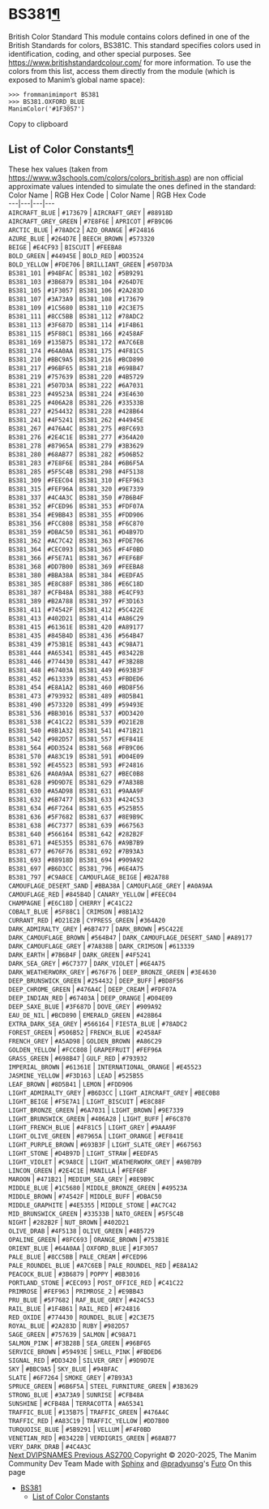 
# BS381[¶](https://docs.manim.community/en/stable/reference/<#module-manim.utils.color.BS381> "Link to this heading")
British Color Standard
This module contains colors defined in one of the British Standards for colors, BS381C. This standard specifies colors used in identification, coding, and other special purposes. See <https://www.britishstandardcolour.com/> for more information.
To use the colors from this list, access them directly from the module (which is exposed to Manim’s global name space):
```
>>> frommanimimport BS381
>>> BS381.OXFORD_BLUE
ManimColor('#1F3057')

```
Copy to clipboard
## List of Color Constants[¶](https://docs.manim.community/en/stable/reference/<#list-of-color-constants> "Link to this heading")
These hex values (taken from <https://www.w3schools.com/colors/colors_british.asp>) are non official approximate values intended to simulate the ones defined in the standard:
Color Name | RGB Hex Code | Color Name | RGB Hex Code  
---|---|---|---  
`AIRCRAFT_BLUE` | `#173679` | `AIRCRAFT_GREY` | `#88918D`  
`AIRCRAFT_GREY_GREEN` | `#7E8F6E` | `APRICOT` | `#FB9C06`  
`ARCTIC_BLUE` | `#78ADC2` | `AZO_ORANGE` | `#F24816`  
`AZURE_BLUE` | `#264D7E` | `BEECH_BROWN` | `#573320`  
`BEIGE` | `#E4CF93` | `BISCUIT` | `#FEEBA8`  
`BOLD_GREEN` | `#44945E` | `BOLD_RED` | `#DD3524`  
`BOLD_YELLOW` | `#FDE706` | `BRILLIANT_GREEN` | `#507D3A`  
`BS381_101` | `#94BFAC` | `BS381_102` | `#5B9291`  
`BS381_103` | `#3B6879` | `BS381_104` | `#264D7E`  
`BS381_105` | `#1F3057` | `BS381_106` | `#2A283D`  
`BS381_107` | `#3A73A9` | `BS381_108` | `#173679`  
`BS381_109` | `#1C5680` | `BS381_110` | `#2C3E75`  
`BS381_111` | `#8CC5BB` | `BS381_112` | `#78ADC2`  
`BS381_113` | `#3F687D` | `BS381_114` | `#1F4B61`  
`BS381_115` | `#5F88C1` | `BS381_166` | `#2458AF`  
`BS381_169` | `#135B75` | `BS381_172` | `#A7C6EB`  
`BS381_174` | `#64A0AA` | `BS381_175` | `#4F81C5`  
`BS381_210` | `#BBC9A5` | `BS381_216` | `#BCD890`  
`BS381_217` | `#96BF65` | `BS381_218` | `#698B47`  
`BS381_219` | `#757639` | `BS381_220` | `#4B5729`  
`BS381_221` | `#507D3A` | `BS381_222` | `#6A7031`  
`BS381_223` | `#49523A` | `BS381_224` | `#3E4630`  
`BS381_225` | `#406A28` | `BS381_226` | `#33533B`  
`BS381_227` | `#254432` | `BS381_228` | `#428B64`  
`BS381_241` | `#4F5241` | `BS381_262` | `#44945E`  
`BS381_267` | `#476A4C` | `BS381_275` | `#8FC693`  
`BS381_276` | `#2E4C1E` | `BS381_277` | `#364A20`  
`BS381_278` | `#87965A` | `BS381_279` | `#3B3629`  
`BS381_280` | `#68AB77` | `BS381_282` | `#506B52`  
`BS381_283` | `#7E8F6E` | `BS381_284` | `#6B6F5A`  
`BS381_285` | `#5F5C4B` | `BS381_298` | `#4F5138`  
`BS381_309` | `#FEEC04` | `BS381_310` | `#FEF963`  
`BS381_315` | `#FEF96A` | `BS381_320` | `#9E7339`  
`BS381_337` | `#4C4A3C` | `BS381_350` | `#7B6B4F`  
`BS381_352` | `#FCED96` | `BS381_353` | `#FDF07A`  
`BS381_354` | `#E9BB43` | `BS381_355` | `#FDD906`  
`BS381_356` | `#FCC808` | `BS381_358` | `#F6C870`  
`BS381_359` | `#DBAC50` | `BS381_361` | `#D4B97D`  
`BS381_362` | `#AC7C42` | `BS381_363` | `#FDE706`  
`BS381_364` | `#CEC093` | `BS381_365` | `#F4F0BD`  
`BS381_366` | `#F5E7A1` | `BS381_367` | `#FEF6BF`  
`BS381_368` | `#DD7B00` | `BS381_369` | `#FEEBA8`  
`BS381_380` | `#BBA38A` | `BS381_384` | `#EEDFA5`  
`BS381_385` | `#E8C88F` | `BS381_386` | `#E6C18D`  
`BS381_387` | `#CFB48A` | `BS381_388` | `#E4CF93`  
`BS381_389` | `#B2A788` | `BS381_397` | `#F3D163`  
`BS381_411` | `#74542F` | `BS381_412` | `#5C422E`  
`BS381_413` | `#402D21` | `BS381_414` | `#A86C29`  
`BS381_415` | `#61361E` | `BS381_420` | `#A89177`  
`BS381_435` | `#845B4D` | `BS381_436` | `#564B47`  
`BS381_439` | `#753B1E` | `BS381_443` | `#C98A71`  
`BS381_444` | `#A65341` | `BS381_445` | `#83422B`  
`BS381_446` | `#774430` | `BS381_447` | `#F3B28B`  
`BS381_448` | `#67403A` | `BS381_449` | `#693B3F`  
`BS381_452` | `#613339` | `BS381_453` | `#FBDED6`  
`BS381_454` | `#E8A1A2` | `BS381_460` | `#BD8F56`  
`BS381_473` | `#793932` | `BS381_489` | `#8D5B41`  
`BS381_490` | `#573320` | `BS381_499` | `#59493E`  
`BS381_536` | `#BB3016` | `BS381_537` | `#DD3420`  
`BS381_538` | `#C41C22` | `BS381_539` | `#D21E2B`  
`BS381_540` | `#8B1A32` | `BS381_541` | `#471B21`  
`BS381_542` | `#982D57` | `BS381_557` | `#EF841E`  
`BS381_564` | `#DD3524` | `BS381_568` | `#FB9C06`  
`BS381_570` | `#A83C19` | `BS381_591` | `#D04E09`  
`BS381_592` | `#E45523` | `BS381_593` | `#F24816`  
`BS381_626` | `#A0A9AA` | `BS381_627` | `#BEC0B8`  
`BS381_628` | `#9D9D7E` | `BS381_629` | `#7A838B`  
`BS381_630` | `#A5AD98` | `BS381_631` | `#9AAA9F`  
`BS381_632` | `#6B7477` | `BS381_633` | `#424C53`  
`BS381_634` | `#6F7264` | `BS381_635` | `#525B55`  
`BS381_636` | `#5F7682` | `BS381_637` | `#8E9B9C`  
`BS381_638` | `#6C7377` | `BS381_639` | `#667563`  
`BS381_640` | `#566164` | `BS381_642` | `#282B2F`  
`BS381_671` | `#4E5355` | `BS381_676` | `#A9B7B9`  
`BS381_677` | `#676F76` | `BS381_692` | `#7B93A3`  
`BS381_693` | `#88918D` | `BS381_694` | `#909A92`  
`BS381_697` | `#B6D3CC` | `BS381_796` | `#6E4A75`  
`BS381_797` | `#C9A8CE` | `CAMOUFLAGE_BEIGE` | `#B2A788`  
`CAMOUFLAGE_DESERT_SAND` | `#BBA38A` | `CAMOUFLAGE_GREY` | `#A0A9AA`  
`CAMOUFLAGE_RED` | `#845B4D` | `CANARY_YELLOW` | `#FEEC04`  
`CHAMPAGNE` | `#E6C18D` | `CHERRY` | `#C41C22`  
`COBALT_BLUE` | `#5F88C1` | `CRIMSON` | `#8B1A32`  
`CURRANT_RED` | `#D21E2B` | `CYPRESS_GREEN` | `#364A20`  
`DARK_ADMIRALTY_GREY` | `#6B7477` | `DARK_BROWN` | `#5C422E`  
`DARK_CAMOUFLAGE_BROWN` | `#564B47` | `DARK_CAMOUFLAGE_DESERT_SAND` | `#A89177`  
`DARK_CAMOUFLAGE_GREY` | `#7A838B` | `DARK_CRIMSON` | `#613339`  
`DARK_EARTH` | `#7B6B4F` | `DARK_GREEN` | `#4F5241`  
`DARK_SEA_GREY` | `#6C7377` | `DARK_VIOLET` | `#6E4A75`  
`DARK_WEATHERWORK_GREY` | `#676F76` | `DEEP_BRONZE_GREEN` | `#3E4630`  
`DEEP_BRUNSWICK_GREEN` | `#254432` | `DEEP_BUFF` | `#BD8F56`  
`DEEP_CHROME_GREEN` | `#476A4C` | `DEEP_CREAM` | `#FDF07A`  
`DEEP_INDIAN_RED` | `#67403A` | `DEEP_ORANGE` | `#D04E09`  
`DEEP_SAXE_BLUE` | `#3F687D` | `DOVE_GREY` | `#909A92`  
`EAU_DE_NIL` | `#BCD890` | `EMERALD_GREEN` | `#428B64`  
`EXTRA_DARK_SEA_GREY` | `#566164` | `FIESTA_BLUE` | `#78ADC2`  
`FOREST_GREEN` | `#506B52` | `FRENCH_BLUE` | `#2458AF`  
`FRENCH_GREY` | `#A5AD98` | `GOLDEN_BROWN` | `#A86C29`  
`GOLDEN_YELLOW` | `#FCC808` | `GRAPEFRUIT` | `#FEF96A`  
`GRASS_GREEN` | `#698B47` | `GULF_RED` | `#793932`  
`IMPERIAL_BROWN` | `#61361E` | `INTERNATIONAL_ORANGE` | `#E45523`  
`JASMINE_YELLOW` | `#F3D163` | `LEAD` | `#525B55`  
`LEAF_BROWN` | `#8D5B41` | `LEMON` | `#FDD906`  
`LIGHT_ADMIRALTY_GREY` | `#B6D3CC` | `LIGHT_AIRCRAFT_GREY` | `#BEC0B8`  
`LIGHT_BEIGE` | `#F5E7A1` | `LIGHT_BISCUIT` | `#E8C88F`  
`LIGHT_BRONZE_GREEN` | `#6A7031` | `LIGHT_BROWN` | `#9E7339`  
`LIGHT_BRUNSWICK_GREEN` | `#406A28` | `LIGHT_BUFF` | `#F6C870`  
`LIGHT_FRENCH_BLUE` | `#4F81C5` | `LIGHT_GREY` | `#9AAA9F`  
`LIGHT_OLIVE_GREEN` | `#87965A` | `LIGHT_ORANGE` | `#EF841E`  
`LIGHT_PURPLE_BROWN` | `#693B3F` | `LIGHT_SLATE_GREY` | `#667563`  
`LIGHT_STONE` | `#D4B97D` | `LIGHT_STRAW` | `#EEDFA5`  
`LIGHT_VIOLET` | `#C9A8CE` | `LIGHT_WEATHERWORK_GREY` | `#A9B7B9`  
`LINCON_GREEN` | `#2E4C1E` | `MANILLA` | `#FEF6BF`  
`MAROON` | `#471B21` | `MEDIUM_SEA_GREY` | `#8E9B9C`  
`MIDDLE_BLUE` | `#1C5680` | `MIDDLE_BRONZE_GREEN` | `#49523A`  
`MIDDLE_BROWN` | `#74542F` | `MIDDLE_BUFF` | `#DBAC50`  
`MIDDLE_GRAPHITE` | `#4E5355` | `MIDDLE_STONE` | `#AC7C42`  
`MID_BRUNSWICK_GREEN` | `#33533B` | `NATO_GREEN` | `#5F5C4B`  
`NIGHT` | `#282B2F` | `NUT_BROWN` | `#402D21`  
`OLIVE_DRAB` | `#4F5138` | `OLIVE_GREEN` | `#4B5729`  
`OPALINE_GREEN` | `#8FC693` | `ORANGE_BROWN` | `#753B1E`  
`ORIENT_BLUE` | `#64A0AA` | `OXFORD_BLUE` | `#1F3057`  
`PALE_BLUE` | `#8CC5BB` | `PALE_CREAM` | `#FCED96`  
`PALE_ROUNDEL_BLUE` | `#A7C6EB` | `PALE_ROUNDEL_RED` | `#E8A1A2`  
`PEACOCK_BLUE` | `#3B6879` | `POPPY` | `#BB3016`  
`PORTLAND_STONE` | `#CEC093` | `POST_OFFICE_RED` | `#C41C22`  
`PRIMROSE` | `#FEF963` | `PRIMROSE_2` | `#E9BB43`  
`PRU_BLUE` | `#5F7682` | `RAF_BLUE_GREY` | `#424C53`  
`RAIL_BLUE` | `#1F4B61` | `RAIL_RED` | `#F24816`  
`RED_OXIDE` | `#774430` | `ROUNDEL_BLUE` | `#2C3E75`  
`ROYAL_BLUE` | `#2A283D` | `RUBY` | `#982D57`  
`SAGE_GREEN` | `#757639` | `SALMON` | `#C98A71`  
`SALMON_PINK` | `#F3B28B` | `SEA_GREEN` | `#96BF65`  
`SERVICE_BROWN` | `#59493E` | `SHELL_PINK` | `#FBDED6`  
`SIGNAL_RED` | `#DD3420` | `SILVER_GREY` | `#9D9D7E`  
`SKY` | `#BBC9A5` | `SKY_BLUE` | `#94BFAC`  
`SLATE` | `#6F7264` | `SMOKE_GREY` | `#7B93A3`  
`SPRUCE_GREEN` | `#6B6F5A` | `STEEL_FURNITURE_GREEN` | `#3B3629`  
`STRONG_BLUE` | `#3A73A9` | `SUNRISE` | `#CFB48A`  
`SUNSHINE` | `#CFB48A` | `TERRACOTTA` | `#A65341`  
`TRAFFIC_BLUE` | `#135B75` | `TRAFFIC_GREEN` | `#476A4C`  
`TRAFFIC_RED` | `#A83C19` | `TRAFFIC_YELLOW` | `#DD7B00`  
`TURQUOISE_BLUE` | `#5B9291` | `VELLUM` | `#F4F0BD`  
`VENETIAN_RED` | `#83422B` | `VERDIGRIS_GREEN` | `#68AB77`  
`VERY_DARK_DRAB` | `#4C4A3C`  
[ Next DVIPSNAMES ](https://docs.manim.community/en/stable/reference/<manim.utils.color.DVIPSNAMES.html>) [ Previous AS2700 ](https://docs.manim.community/en/stable/reference/<manim.utils.color.AS2700.html>)
Copyright © 2020-2025, The Manim Community Dev Team 
Made with [Sphinx](https://docs.manim.community/en/stable/reference/<https:/www.sphinx-doc.org/>) and [@pradyunsg](https://docs.manim.community/en/stable/reference/<https:/pradyunsg.me>)'s [Furo](https://docs.manim.community/en/stable/reference/<https:/github.com/pradyunsg/furo>)
On this page 
  * [BS381](https://docs.manim.community/en/stable/reference/<#>)
    * [List of Color Constants](https://docs.manim.community/en/stable/reference/<#list-of-color-constants>)


